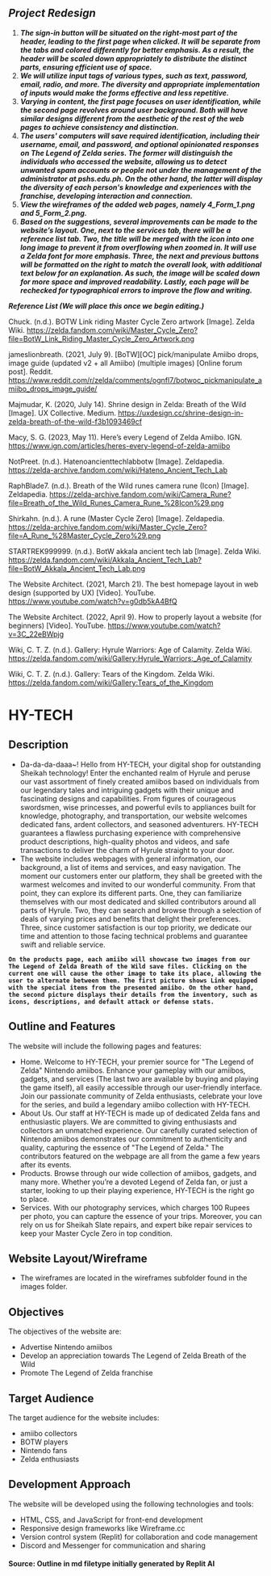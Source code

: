 ## ***Project Redesign***
1. ***The sign-in button will be situated on the right-most part of the header, leading to the first page when clicked. It will be separate from the tabs and colored differently for better emphasis. As a result, the header will be scaled down appropriately to distribute the distinct parts, ensuring efficient use of space.***
2. ***We will utilize input tags of various types, such as text, password, email,  radio, and more. The diversity and appropriate implementation of inputs would make the forms effective and less repetitive.***
3. ***Varying in content, the first page focuses on user identification, while the second page revolves around user background. Both will have similar designs different from the aesthetic of the rest of the web pages to achieve consistency and distinction.***
4. ***The users' computers will save required identification, including their username, email, and password, and optional opinionated responses on The Legend of Zelda series. The former will distinguish the individuals who accessed the website, allowing us to detect unwanted spam accounts or people not under the management of the administrator at pshs.edu.ph. On the other hand, the latter will display the diversity of each person's knowledge and experiences with the franchise, developing interaction and connection.***
5. ***View the wireframes of the added web pages, namely 4_Form_1.png and 5_Form_2.png.***
6. ***Based on the suggestions, several improvements can be made to the website’s layout. One, next to the services tab, there will be a reference list tab. Two, the title will be merged with the icon into one long image to prevent it from overflowing when zoomed in. It will use a Zelda font for more emphasis. Three, the next and previous buttons will be formatted on the right to match the overall look, with additional text below for an explanation. As such, the image will be scaled down for more space and improved readability. Lastly, each page will be rechecked for typographical errors to improve the flow and writing.***

***Reference List (We will place this once we begin editing.)***

Chuck. (n.d.). BOTW Link riding Master Cycle Zero artwork [Image]. Zelda Wiki. https://zelda.fandom.com/wiki/Master_Cycle_Zero?file=BotW_Link_Riding_Master_Cycle_Zero_Artwork.png

jameslionbreath. (2021, July 9). [BoTW][OC] pick/manipulate Amiibo drops, image guide (updated v2 + all Amiibo) (multiple images) [Online forum post]. Reddit. https://www.reddit.com/r/zelda/comments/ognfl7/botwoc_pickmanipulate_amiibo_drops_image_guide/

Majmudar, K. (2020, July 14). Shrine design in Zelda: Breath of the Wild [Image]. UX Collective. Medium. https://uxdesign.cc/shrine-design-in-zelda-breath-of-the-wild-f3b1093469cf

Macy, S. G. (2023, May 11). Here’s every Legend of Zelda Amiibo. IGN. https://www.ign.com/articles/heres-every-legend-of-zelda-amiibo

NotPreet. (n.d.). Hatenoancienttechlabbotw [Image]. Zeldapedia. https://zelda-archive.fandom.com/wiki/Hateno_Ancient_Tech_Lab

RaphBlade7. (n.d.). Breath of the Wild runes camera rune (Icon) [Image]. Zeldapedia. https://zelda-archive.fandom.com/wiki/Camera_Rune?file=Breath_of_the_Wild_Runes_Camera_Rune_%28Icon%29.png

Shirkahn. (n.d.). A rune (Master Cycle Zero) [Image]. Zeldapedia. https://zelda-archive.fandom.com/wiki/Master_Cycle_Zero?file=A_Rune_%28Master_Cycle_Zero%29.png

STARTREK999999. (n.d.). BotW akkala ancient tech lab [Image]. Zelda Wiki. https://zelda.fandom.com/wiki/Akkala_Ancient_Tech_Lab?file=BotW_Akkala_Ancient_Tech_Lab.png

The Website Architect. (2021, March 21). The best homepage layout in web design (supported by UX) [Video]. YouTube. https://www.youtube.com/watch?v=g0db5kA4BfQ

The Website Architect. (2022, April 9). How to properly layout a website (for beginners) [Video]. YouTube. https://www.youtube.com/watch?v=3C_22eBWpjg

Wiki, C. T. Z. (n.d.). Gallery: Hyrule Warriors: Age of Calamity. Zelda Wiki. https://zelda.fandom.com/wiki/Gallery:Hyrule_Warriors:_Age_of_Calamity

Wiki, C. T. Z. (n.d.). Gallery: Tears of the Kingdom. Zelda Wiki. https://zelda.fandom.com/wiki/Gallery:Tears_of_the_Kingdom


# HY-TECH

## Description
- Da-da-da-daaa~! Hello from HY-TECH, your digital shop for outstanding Sheikah technology! Enter the enchanted realm of Hyrule and peruse our vast assortment of finely created amiibos based on individuals from our legendary tales and intriguing gadgets with their unique and fascinating designs and capabilities. From figures of courageous swordsmen, wise princesses, and powerful evils to appliances built for knowledge, photography, and transportation, our website welcomes dedicated fans, ardent collectors, and seasoned adventurers. HY-TECH guarantees a flawless purchasing experience with comprehensive product descriptions, high-quality photos and videos, and safe transactions to deliver the charm of Hyrule straight to your door.
- The website includes webpages with general information, our background, a list of items and services, and easy navigation. The moment our customers enter our platform, they shall be greeted with the warmest welcomes and invited to our wonderful community. From that point, they can explore its different parts. One, they can familiarize themselves with our most dedicated and skilled contributors around all parts of Hyrule. Two, they can search and browse through a selection of deals of varying prices and benefits that delight their preferences. Three, since customer satisfaction is our top priority, we dedicate our time and attention to those facing technical problems and guarantee swift and reliable service.

**`On the products page, each amiibo will showcase two images from our The Legend of Zelda Breath of the Wild save files. Clicking on the current one will cause the other image to take its place, allowing the user to alternate between them. The first picture shows Link equipped with the special items from the presented amiibo. On the other hand, the second picture displays their details from the inventory, such as icons, descriptions, and default attack or defense stats.`**

## Outline and Features
The website will include the following pages and features:
- Home. Welcome to HY-TECH, your premier source for "The Legend of Zelda" Nintendo amiibos. Enhance your gameplay with our amiibos, gadgets, and services (The last two are available by buying and playing the game itself), all easily accessible through our user-friendly interface. Join our passionate community of Zelda enthusiasts, celebrate your love for the series, and build a legendary amiibo collection with HY-TECH.
- About Us. Our staff at HY-TECH is made up of dedicated Zelda fans and enthusiastic players. We are committed to giving enthusiasts and collectors an unmatched experience. Our carefully curated selection of Nintendo amiibos demonstrates our commitment to authenticity and quality, capturing the essence of "The Legend of Zelda." The contributors featured on the webpage are all from the game a few years after its events.
- Products. Browse through our wide collection of amiibos, gadgets, and many more. Whether you’re a devoted Legend of Zelda fan, or just a starter, looking to up their playing experience, HY-TECH is the right go to place.
- Services. With our photography services, which charges 100 Rupees per photo, you can capture the essence of your trips. Moreover, you can rely on us for Sheikah Slate repairs, and expert bike repair services to keep your Master Cycle Zero in top condition.
  
## Website Layout/Wireframe
- The wireframes are located in the wireframes subfolder found in the images folder.

## Objectives
The objectives of the website are:
- Advertise Nintendo amiibos
- Develop an appreciation towards The Legend of Zelda Breath of the Wild
- Promote The Legend of Zelda franchise

## Target Audience
The target audience for the website includes:
- amiibo collectors
- BOTW players
- Nintendo fans
- Zelda enthusiasts

## Development Approach
The website will be developed using the following technologies and tools:
- HTML, CSS, and JavaScript for front-end development
- Responsive design frameworks like Wireframe.cc
- Version control system (Replit) for collaboration and code management
- Discord and Messenger for communication and sharing

#### Source: Outline in md filetype initially generated by Replit AI